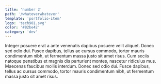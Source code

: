 ```yaml
---
title: 'number 2'
path: '/whateverwhatever'
template: 'portfolio-item'
logo: 'tech901.svg'
color: '#82be42'
category: 'dev'
---
```


Integer posuere erat a ante venenatis dapibus posuere velit aliquet. Donec sed odio dui. Fusce dapibus, tellus ac cursus commodo, tortor mauris condimentum nibh, ut fermentum massa justo sit amet risus. Cum sociis natoque penatibus et magnis dis parturient montes, nascetur ridiculus mus. Maecenas faucibus mollis interdum. Donec sed odio dui. Fusce dapibus, tellus ac cursus commodo, tortor mauris condimentum nibh, ut fermentum massa justo sit amet risus.